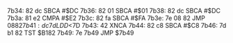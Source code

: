 7b34: 82 dc     SBCA   #$DC
7b36: 82 01     SBCA   #$01
7b38: 82 dc     SBCA   #$DC
7b3a: 81 e2     CMPA   #$E2
7b3c: 82 fa     SBCA   #$FA
7b3e: 7e 08 82  JMP    $0882
7b41: dc 7d     LDD    <$7D
7b43: 42        XNCA
7b44: 82 c8     SBCA   #$C8
7b46: 7d b1 82  TST    $B182
7b49: 7e 7b49     JMP    $7b49
